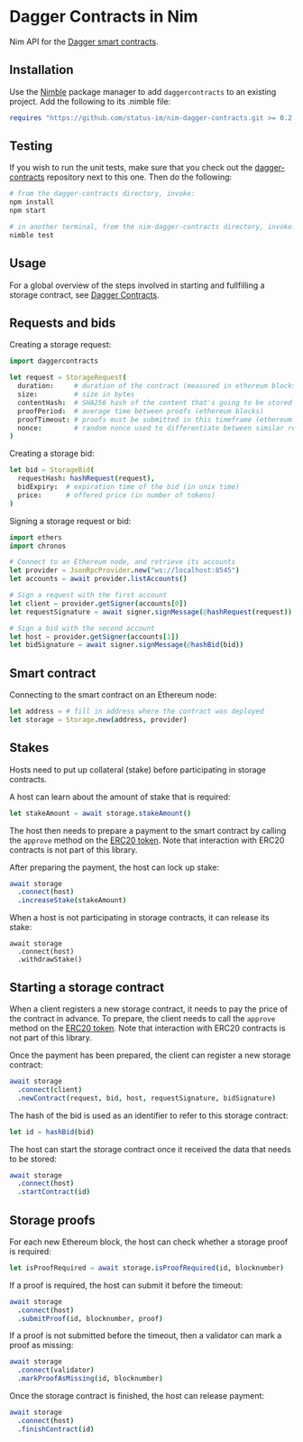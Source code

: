 Dagger Contracts in Nim
=======================

Nim API for the [Dagger smart contracts][1].

Installation
------------

Use the [Nimble][2] package manager to add `daggercontracts` to an existing
project. Add the following to its .nimble file:

```nim
requires "https://github.com/status-im/nim-dagger-contracts.git >= 0.2.0 & < 0.3.0"
```

Testing
-------

If you wish to run the unit tests, make sure that you check out the
[dagger-contracts][1] repository next to this one. Then do the following:

```sh
# from the dagger-contracts directory, invoke:
npm install
npm start

# in another terminal, from the nim-dagger-contracts directory, invoke:
nimble test
```

Usage
-----

For a global overview of the steps involved in starting and fullfilling a
storage contract, see [Dagger Contracts][1].

Requests and bids
-----------------

Creating a storage request:

```nim
import daggercontracts

let request = StorageRequest(
  duration:     # duration of the contract (measured in ethereum blocks)
  size:         # size in bytes
  contentHash:  # SHA256 hash of the content that's going to be stored
  proofPeriod:  # average time between proofs (ethereum blocks)
  proofTimeout: # proofs must be submitted in this timeframe (ethereum blocks)
  nonce:        # random nonce used to differentiate between similar requests
)
```

Creating a storage bid:

```nim
let bid = StorageBid(
  requestHash: hashRequest(request),
  bidExpiry:  # expiration time of the bid (in unix time)
  price:      # offered price (in number of tokens)
)
```

Signing a storage request or bid:

```nim
import ethers
import chronos

# Connect to an Ethereum node, and retrieve its accounts
let provider = JsonRpcProvider.new("ws://localhost:8545")
let accounts = await provider.listAccounts()

# Sign a request with the first account
let client = provider.getSigner(accounts[0])
let requestSignature = await signer.signMessage(@hashRequest(request))

# Sign a bid with the second account
let host = provider.getSigner(accounts[1])
let bidSignature = await signer.signMessage(@hashBid(bid))
```

Smart contract
--------------

Connecting to the smart contract on an Ethereum node:

```nim
let address = # fill in address where the contract was deployed
let storage = Storage.new(address, provider)
```

Stakes
------

Hosts need to put up collateral (stake) before participating in storage
contracts.

A host can learn about the amount of stake that is required:
```nim
let stakeAmount = await storage.stakeAmount()
```

The host then needs to prepare a payment to the smart contract by calling the
`approve` method on the [ERC20 token][3]. Note that interaction with ERC20
contracts is not part of this library.

After preparing the payment, the host can lock up stake:
```nim
await storage
  .connect(host)
  .increaseStake(stakeAmount)
```

When a host is not participating in storage contracts, it can release its stake:

```
await storage
  .connect(host)
  .withdrawStake()
```

Starting a storage contract
---------------------------

When a client registers a new storage contract, it needs to pay the price of the
contract in advance. To prepare, the client needs to call the `approve` method
on the [ERC20 token][3]. Note that interaction with ERC20 contracts is not part
of this library.

Once the payment has been prepared, the client can register a new storage
contract:

```nim
await storage
  .connect(client)
  .newContract(request, bid, host, requestSignature, bidSignature)
```

The hash of the bid is used as an identifier to refer to this storage contract:
```nim
let id = hashBid(bid)
```

The host can start the storage contract once it received the data that needs to
be stored:

```nim
await storage
  .connect(host)
  .startContract(id)
```

Storage proofs
--------------

For each new Ethereum block, the host can check whether a storage proof is
required:

```nim
let isProofRequired = await storage.isProofRequired(id, blocknumber)
```

If a proof is required, the host can submit it before the timeout:

```nim
await storage
  .connect(host)
  .submitProof(id, blocknumber, proof)
```

If a proof is not submitted before the timeout, then a validator can mark
a proof as missing:

```nim
await storage
  .connect(validator)
  .markProofAsMissing(id, blocknumber)
```

Once the storage contract is finished, the host can release payment:

```nim
await storage
  .connect(host)
  .finishContract(id)
```

[1]: https://github.com/status-im/dagger-contracts/
[2]: https://github.com/nim-lang/nimble
[3]: https://ethereum.org/en/developers/docs/standards/tokens/erc-20/
